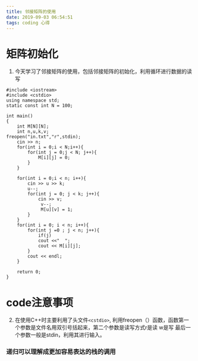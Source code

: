 ```yaml
---
title: 邻接矩阵的使用
date: 2019-09-03 06:54:51
tags: coding 心得
---
```

# 矩阵初始化

1. 今天学习了邻接矩阵的使用，包括邻接矩阵的初始化，利用循环进行数据的读写
```
#include <iostream>
#include <cstdio>
using namespace std;
static const int N = 100;

int main()
{
    int M[N][N];
    int n,u,k,v;
freopen("in.txt","r",stdin);
    cin >> n;
    for(int i = 0;i < N;i++){
        for(int j = 0;j < N; j++){
            M[i][j] = 0;
        }
    }

    for(int i = 0;i < n; i++){
        cin >> u >> k;
        u--;
        for(int j = 0; j < k; j++){
            cin >> v;
             v--;
             M[u][v] = 1;
        }
    }
    for(int i = 0; i < n; i++){
        for(int j =0 ; j < n; j++){
            if(j)
            cout <<"  ";
            cout << M[i][j];
        }
        cout << endl;
    }

    return 0;
}
```
# code注意事项
2. 在使用C++时主要利用了头文件```<cstdio>```,
利用freopen（）函数，函数第一个参数是文件名用双引号括起来，第二个参数是读写方式r是读 w是写
最后一个参数一般是stdin，利用其进行输入。



### 递归可以理解成更加容易表达的栈的调用
